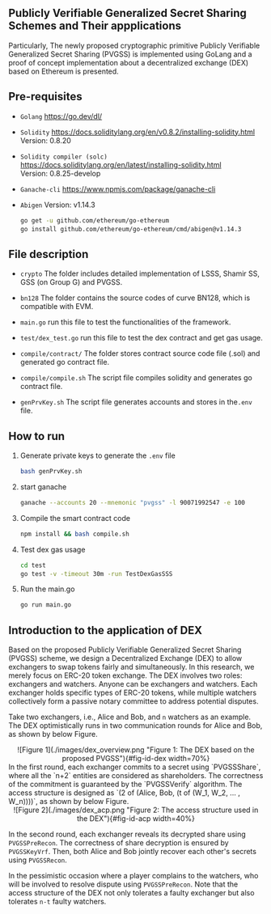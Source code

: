 ## Publicly Verifiable Generalized Secret Sharing Schemes and Their appplications

Particularly, The newly proposed cryptographic primitive Publicly Verifiable Generalized Secret Sharing (PVGSS) is implemented using GoLang and a proof of concept implementation about a decentralized exchange (DEX) based on Ethereum is presented.

## Pre-requisites

* `Golang`  https://go.dev/dl/   

* `Solidity`  https://docs.soliditylang.org/en/v0.8.2/installing-solidity.html  Version: 0.8.20

* `Solidity compiler (solc)`  https://docs.soliditylang.org/en/latest/installing-solidity.html  
Version: 0.8.25-develop

* `Ganache-cli`  https://www.npmjs.com/package/ganache-cli
    
* `Abigen`    Version: v1.14.3
    ```bash
    go get -u github.com/ethereum/go-ethereum
    go install github.com/ethereum/go-ethereum/cmd/abigen@v1.14.3
    ```

## File description
* `crypto`  The folder includes detailed implementation of LSSS, Shamir SS, GSS (on Group G) and PVGSS.

* `bn128`  The folder contains the source codes of curve BN128, which is compatible with EVM.
  
* `main.go`   run this file to test the functionalities of the framework.

* `test/dex_test.go` run this file to test the dex contract and get gas usage.

* `compile/contract/`  The folder stores contract source code file (.sol) and generated go contract file.

* `compile/compile.sh`  The script file compiles solidity and generates go contract file.

* `genPrvKey.sh`  The script file generates accounts and stores in the`.env` file.


## How to run

1. Generate private keys to generate the `.env` file

    ```bash
    bash genPrvKey.sh
    ```

2. start ganache

    ```bash
    ganache --accounts 20 --mnemonic "pvgss" -l 90071992547 -e 100
    ```

3. Compile the smart contract code

    ```bash
    npm install && bash compile.sh
    ```

4. Test dex gas usage

    ```bash
    cd test
    go test -v -timeout 30m -run TestDexGasSSS
    ```

5. Run the main.go
    ```bash
    go run main.go
    ```

## Introduction to the application of DEX

Based on the proposed Publicly Verifiable Generalized Secret Sharing (PVGSS) scheme, we design a Decentralized Exchange (DEX) to allow exchangers to swap tokens fairly and simultaneously. In this research, we merely focus on ERC-20 token exchange. The DEX involves two roles: exchangers and watchers. Anyone can be exchangers and watchers. Each exchanger holds specific types of ERC-20 tokens, while multiple watchers collectively form a passive notary committee to address potential disputes.

Take two exchangers, i.e., Alice and Bob, and `n` watchers as an example. The DEX optimistically runs in two communication rounds for Alice and Bob, as shown by below Figure. 
<center>
![Figure 1](./images/dex_overview.png "Figure 1: The DEX based on the proposed PVGSS"){#fig-id-dex width=70%}
</center>
In the first round, each exchanger commits to a secret using `PVGSSShare`, where all the `n+2` entities are considered as shareholders. The correctness of the commitment is guaranteed by the `PVGSSVerify` algorithm. The access structure is designed as `(2 of (Alice, Bob, (t of (W_1, W_2, ... , W_n))))`, as shown by below Figure. 

<center>
    ![Figure 2](./images/dex_acp.png "Figure 2: The access structure used in the DEX"){#fig-id-acp width=40%}
</center>

In the second round, each exchanger reveals its decrypted share using `PVGSSPreRecon`. The correctness of share decryption is ensured by `PVGSSKeyVrf`. Then, both Alice and Bob jointly recover each other's secrets using `PVGSSRecon`.

In the pessimistic occasion where a player complains to the watchers, who will be involved to resolve dispute using `PVGSSPreRecon`.
Note that the access structure of the DEX not only tolerates a faulty exchanger but also tolerates `n-t` faulty watchers.


